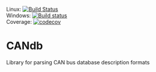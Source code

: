 Linux: [![Build Status](https://travis-ci.org/GENIVI/CANdbc.svg?branch=master)](https://travis-ci.org/rkollataj/CANdbc) <br />
Windows: [![Build status](https://ci.appveyor.com/api/projects/status/cq9bwxy8qc56fx9p/branch/master?svg=true)](https://ci.appveyor.com/project/rkollataj/candbc/branch/master) <br />
Coverage: [![codecov](https://codecov.io/gh/GENIVI/CANdbc/branch/master/graph/badge.svg)](https://codecov.io/gh/rkollataj/CANdbc)

# CANdb
Library for parsing CAN bus database description formats
